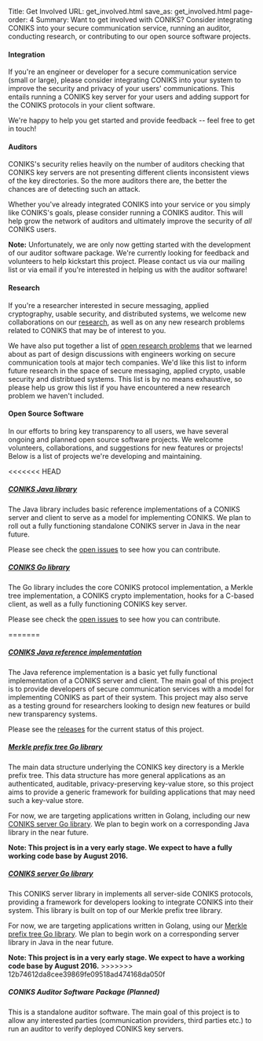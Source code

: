 Title: Get Involved
URL: get_involved.html
save_as: get_involved.html
page-order: 4
Summary: Want to get involved with CONIKS? Consider integrating CONIKS into your secure communication service, running an auditor, conducting research, or contributing to our open source software projects.

<div class="col-md-12">
<h4>Integration</h4>
<p>
If you're an engineer or developer for a secure communication service
(small or large), please consider integrating CONIKS into your system
to improve the security and privacy of your users' communications.
This entails running a CONIKS key server for your users and adding support
for the CONIKS protocols in your client software.
</p>
<p>We're happy to help you get started and provide feedback -- feel free
to get in touch!
</p>
</div>

<div class="col-md-12 row-sm">
<h4>Auditors</h4>
<p>
CONIKS's security relies heavily on the number of auditors
checking that CONIKS key servers are not presenting different
clients inconsistent views of the key directories. So the more
auditors there are, the better the chances are of detecting such an
attack. 
</p>
<p>
Whether you've already integrated CONIKS into your service 
or you simply like CONIKS's goals, please consider running a CONIKS auditor. 
This will help grow the network of auditors and ultimately improve 
the security of <em>all</em> CONIKS users.
</p>
<p><b class="text-warning">Note:</b> Unfortunately, we are only now getting 
started with the development of our auditor software package. 
We're currently looking 
for feedback and volunteers to help kickstart this project. Please 
contact us via our mailing list or via email if you're interested in
helping us with the auditor software!</p>
</div>

<div class="col-md-12 row-sm">
<h4>Research</h4>
<p>
If you're a researcher interested in secure messaging, applied cryptography, usable security, and distributed systems, we welcome new collaborations on our <a class="text-success" href="research.html">research</a>, as well as on any new research problems related to CONIKS that may be of interest to you.
</p>
<p>
We have also put together a list of <a class="text-success" href="research.html#openproblems">open
research problems</a> that we learned about as part of design discussions with
engineers working on secure communication tools at major tech companies.
We'd like this list to inform future research in the space of secure messaging, applied
crypto, usable security and distribtued systems. This list is by no means exhaustive, 
so please help us grow this list if you have encountered a new research problem 
we haven't included.
</p>
</div>

<div class="col-md-12 row-sm">
<h4>Open Source Software</h4>
<p>
In our efforts to bring key transparency to all users, we have several
ongoing and planned open source software projects. 
We welcome volunteers, collaborations, and suggestions for new 
features or projects!
Below is a list of projects we're developing and maintaining.
</p>

<div class="inner">
<<<<<<< HEAD
<h5 class="row-sm"><a class="text-info" href="https://github.com/coniks-sys/coniks-java" target="_blank">CONIKS Java library</a></h5>
<p>
The Java library includes basic reference implementations of a
CONIKS server and client to serve as a model for implementing CONIKS. We plan to roll out
a fully functioning standalone CONIKS server in Java in the near future.
</p>
<p>Please see check the <a class="text-success" href="https://github.com/coniks-sys/coniks-java/issues" target="_blank">open issues</a> to see how you can contribute.
</p>

<h5 class="row-sm"><a class="text-info" href="https://github.com/coniks-sys/coniks-go" target="_blank">CONIKS Go library</a></h5>
<p>
The Go library includes the core CONIKS protocol implementation, a Merkle tree implementation, 
a CONIKS crypto implementation, hooks for a C-based client, as well as a fully functioning 
CONIKS key server.
</p>
<p>Please see check the <a class="text-success" href="https://github.com/coniks-sys/coniks-go/issues" target="_blank">open issues</a> to see how you can contribute.
</p>
=======
<h5 class="row-sm"><a class="text-info" href="https://github.com/coniks-sys/coniks-ref-implementation" target="_blank">CONIKS Java reference implementation</a></h5>
<p>
The Java reference implementation is a basic yet fully functional implementation of a
CONIKS server and client. The main goal of this project is
to provide developers of secure communication services with a model for
implementing CONIKS as part of their system. This project may also serve
as a testing ground for researchers looking to design new features or build new
transparency systems.
</p>
<p>Please see the <a class="text-success" href="https://github.com/coniks-sys/coniks-ref-implementation/releases" target="_blank">releases</a> for the current status of this project.
</p>

<h5 class="row-sm"><a class="text-info" href="https://github.com/coniks-sys/libmerkleprefixtree-go" target="_blank">Merkle prefix tree Go library</a></h5>
<p>
The main data structure underlying the CONIKS key directory is a Merkle prefix tree.
This data structure has more general applications as an authenticated, auditable, privacy-preserving key-value store, so this project aims to provide a generic
framework for building applications that may need such a key-value store.
</p>
<p>For now, we are targeting applications written in Golang, including
our new <a class="text-info" href="https://github.com/coniks-sys/libconiks-server-go" target="_blank">CONIKS server Go library</a>. We plan to begin work on a
corresponding Java library in the near future.
</p>
<p><b class="text-warning">Note: This project is in a very early stage. We expect
to have a fully working code base by August 2016.</b>

<h5 class="row-sm"><a class="text-info" href="https://github.com/coniks-sys/libconiks-server-go" target="_blank">CONIKS server Go library</a></h5>
<p>
This CONIKS server library in implements all server-side CONIKS protocols,
providing a framework for developers looking to integrate CONIKS into their
system. This library is built on top of our Merkle prefix tree library.
</p>
<p>For now, we are targeting applications written in Golang, using our <a class="text-info" href="https://github.com/coniks-sys/libmerkleprefixtree-go" target="_blank">Merkle prefix tree Go library</a>. We plan to begin work on a
corresponding server library in Java in the near future.
</p>
<p><b class="text-warning">Note: This project is in a very early stage. We expect
to have a working code base by August 2016.</b>
>>>>>>> 12b74612da8cee39869fe09518ad474168da050f

<h5 class="row-sm">CONIKS Auditor Software Package (Planned)</h5>
<p>
This is a standalone auditor software. The main goal of this project is
to allow any interested parties (communication providers, third parties etc.)
to run an auditor to verify deployed CONIKS key servers.
</p>
</div>
</div>




